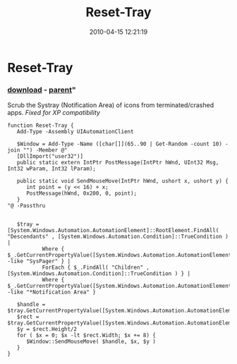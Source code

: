 ﻿---
pid:            1787
parent:         1785
children:       
poster:         Joel Bennett
title:          Reset-Tray
date:           2010-04-15 12:21:19
format:         posh
---

# Reset-Tray

### [download](1787.ps1) - [parent](1785.md)"

Scrub the Systray (Notification Area) of icons from terminated/crashed apps. *Fixed for XP compatibility*

```posh
function Reset-Tray {
   Add-Type -Assembly UIAutomationClient

   $Window = Add-Type -Name ([char[]](65..90 | Get-Random -count 10) -join "") -Member @"
   [DllImport("user32")]
   public static extern IntPtr PostMessage(IntPtr hWnd, UInt32 Msg, Int32 wParam, Int32 lParam);

   public static void SendMouseMove(IntPtr hWnd, ushort x, ushort y) {
      int point = (y << 16) + x;
      PostMessage(hWnd, 0x200, 0, point);
   } 
"@ -Passthru 


   $tray = [System.Windows.Automation.AutomationElement]::RootElement.FindAll( "Descendants" , [System.Windows.Automation.Condition]::TrueCondition ) | 
           Where { $_.GetCurrentPropertyValue([System.Windows.Automation.AutomationElement]::ClassNameProperty) -like "SysPager" } | 
           ForEach { $_.FindAll( "Children" , [System.Windows.Automation.Condition]::TrueCondition ) } |
           Where { $_.GetCurrentPropertyValue([System.Windows.Automation.AutomationElement]::NameProperty) -like "*Notification Area" }

   $handle = $tray.GetCurrentPropertyValue([System.Windows.Automation.AutomationElement]::NativeWindowHandleProperty)
   $rect = $tray.GetCurrentPropertyValue([System.Windows.Automation.AutomationElement]::BoundingRectangleProperty) 
   $y = $rect.Height/2
   for ( $x = 0; $x -lt $rect.Width; $x += 8) {
      $Window::SendMouseMove( $handle, $x, $y )
   }
}

```

